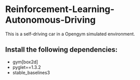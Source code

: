 # Reinforcement-Learning-Autonomous-Driving

This is a self-driving car in a Opengym simulated environment.
## Install the following dependencies:

- gym[box2d] 
- pyglet==1.3.2
- stable_baselines3
